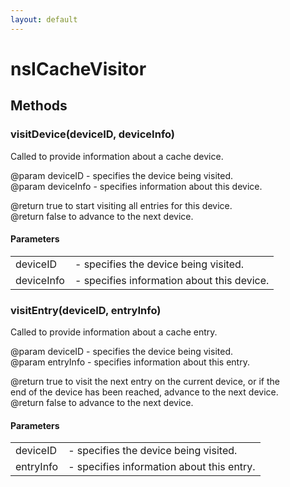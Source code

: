```yaml
---
layout: default
---
```


# nsICacheVisitor #

## Methods ##

### visitDevice(deviceID, deviceInfo) ###
  
Called to provide information about a cache device.  
  
@param deviceID - specifies the device being visited.  
@param deviceInfo - specifies information about this device.  
  
@return true to start visiting all entries for this device.  
@return false to advance to the next device.  
  

#### Parameters ####

<table>

<tr>
<td>deviceID</td>
<td>- specifies the device being visited.  
</td>
</tr>

<tr>
<td>deviceInfo</td>
<td>- specifies information about this device.  
</td>
</tr>

</table>

### visitEntry(deviceID, entryInfo) ###
  
Called to provide information about a cache entry.  
  
@param deviceID - specifies the device being visited.  
@param entryInfo - specifies information about this entry.  
  
@return true to visit the next entry on the current device, or if the  
  end of the device has been reached, advance to the next device.  
@return false to advance to the next device.  
  

#### Parameters ####

<table>

<tr>
<td>deviceID</td>
<td>- specifies the device being visited.  
</td>
</tr>

<tr>
<td>entryInfo</td>
<td>- specifies information about this entry.  
</td>
</tr>

</table>
